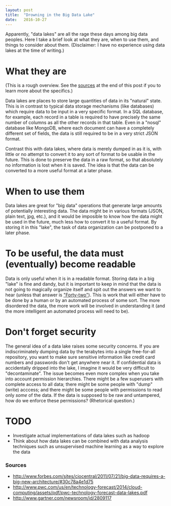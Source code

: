 ```yaml
---
layout: post
title:  "Drowning in the Big Data Lake"
date:   2016-10-27
---
```


Apparently, "data lakes" are all the rage these days among big data peoples. Here I take a brief look at what they are, when to use them, and things to consider about them. (Disclaimer: I have no experience using data lakes at the time of writing.)

# What they are

(This is a rough overview. See the [sources](#sources) at the end of this post if you to learn more about the specifics.)

Data lakes are places to store large quantities of data in its "natural" state. This is in contrast to typical data storage mechanisms (like databases) which require data to be input in a very specific format. In a SQL database, for example, each record in a table is required to have precisely the same number of columns as all the other records in that table. Even in a "nosql" database like MongoDB, where each document can have a completely different set of fields, the data is still required to be in a very strict JSON format.

Contrast this with data lakes, where data is merely dumped in as it is, with little or no attempt to convert it to any sort of format to be usable in the future. This is done to preserve the data in a raw format, so that absolutely no information is lost when it is saved. The idea is that the data can be converted to a more useful format at a later phase. 

# When to use them

Data lakes are great for "big data" operations that generate large amounts of potentially interesting data. The data might be in various formats  (JSON, plain text, jpg, etc.), and it would be imposible to know how the data might be used in the future, much less how to convert it to a useful format. By storing it in this "lake", the task of data organization can be postponed to a later phase.

# To be useful, the data must (eventually) become readable

Data is only useful when it is in a readable format. Storing data in a big "lake" is fine and dandy, but it is important to keep in mind that the data is not going to magically organize itself and spit out the answers we want to hear (unless that answer is ["Forty-two"](https://duckduckgo.com/?q=The+Answer+to+the+Ultimate+Question+of+Life%2C+the+Universe%2C+and+Everything&t=h_&ia=answer)). This is work that will either have to be done by a human or by an automated process of some sort. The more disordered the data, the more work will be involved in understanding it (and the more intelligent an automated process will need to be).

# Don't forget security

The general idea of a data lake raises some security concerns. If you are indiscriminately dumping data by the terabytes into a single free-for-all repository, you want to make sure sensitive information like credit card numbers and passwords don't get anywhere near it. If confidential data is accidentally dripped into the lake, I imagine it would be very difficult to "decontaminate". The issue becomes even more complex when you take into account permission hierarchies. There might be a few superusers with complete access to all data; there might be some people with "dump" (write) acccess; and there might be some people with permissions to read only *some* of the data. If the data is supposed to be raw and untampered, how do we enforce these permissions? (Rhetorical question.)

# TODO

- Investigate actual implementations of data lakes such as hadoop
- Think about how data lakes can be combined with data analysis techniques such as unsupervised machine learning as a way to explore the data

### Sources
- <http://www.forbes.com/sites/ciocentral/2011/07/21/big-data-requires-a-big-new-architecture/#30c78a4e1d75>
- <http://www.pwc.com/us/en/technology-forecast/2014/cloud-computing/assets/pdf/pwc-technology-forecast-data-lakes.pdf>
- <http://www.gartner.com/newsroom/id/2809117>
